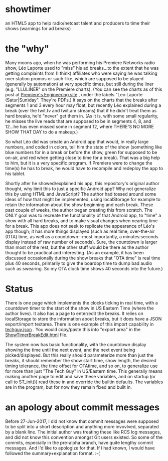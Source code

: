 # showtimer
an HTML5 app to help radio/netcast talent and producers to time their shows (warnings for ad breaks)

# the "why"

Many moons ago, when he was performing his Premiere Networks radio show, Léo Laporte used to "miss" his ad breaks...to the extent that he was getting complaints from (I think) affiliates who were saying he was talking over station promos or such-like, which are supposed to be played (generally by automation) at very specific times, but still during the liner (e.g. "LLULINER" on the Premiere charts).  (You can see the charts as of this post at [Premiere's Engineering site](http://engineering.premiereradio.com/files/pages/showclocks.html) , under the labels "Leo Laporte (Satur|Sun)day".  They're PDFs.)  It says on the charts that the breaks after segments 1 and 3 every hour may float, but recently Léo explained during a break (over the twit.tv and twit.am streams) that if he didn't treat them as hard breaks, he'd "never" get them in.  (As it is, with some small regularity, he misses the live reads that are supposed to be in segments 4, 8, and 12...he has even missed some in segment 12, where THERE'S NO MORE SHOW THAT DAY to do a makeup.)

So what Léo did was create an Android app that would, in really large numbers, and coded in colors, tell him the state of the show (something like blue numbers for in a break or before the show, green for supposed to be on-air, and red when getting close to time for a break).  That was a big help to him, but it is a very specific program.  If Premiere were to change the time(s) he has to break, he would have to recompile and redeploy the app to his tablet.

Shortly after he showed/explained his app, this repository's original author thought, why limit this to just a specific Android app?  Why not generalize this by using HTML and JavaScript?  The author had tossed around some ideas of how that might be implemented, using localStorage for example to retain the information about the show beginning and each break.  These past couple of weeks, the author began creating this from scratch.  The ONLY goal was to recreate the functionality of that Android app, to "time" a show with all hard breaks, and to make visual changes when nearing time for a break.  This app does not seek to replicate the appearance of Léo's app though; it has more things displayed (such as real time, over-the-air (OTA) time, as well as a countdown--most importantly, a minutes:seconds display instead of raw number of seconds).  Sure, the countdown is larger than most of the rest, but the other stuff would be there as the author thought to be practical and interesting.  (As an example, it has been discussed occasionally during the show breaks that "OTA time" is real time plus 40 seconds, primarily to give the boardop time to dump bad audio such as swearing.  So my OTA clock time shows 40 seconds into the future.)

# Status

There is one page which implements the clocks ticking in real time, with a countdown timer to the start of the show in US Eastern Time (where the author lives).  It also has a page to enter/edit the breaks.  It relies on localStorage to store the information about breaks, but it does have a JSON export/import textarea.  There is one example of this import capability in [techguy.json](techguy.json) .  You would copy/paste this into "export area" in the [ShowTimerBreakEdit.html](ShowTimerBreakEdit.html) file.

The system now has basic functionality, with the countdown display showing the time until the next event, and the next event being picked/displayed.  But this really should  parameterize more than just the breaks, it should remember the show start time, show length, the desired timing tolerance, the time offset for OTAtime, and so on, to generalize use for more than just "The Tech Guy" in US/Eastern time.  This generally means making another page to edit and save these variables, and on startup (or call to ST_init()) read these in and override the builtin defaults.  The variables are in the program, but for now they remain fixed and built in.

# an apology about commit messages

Before 27-Jun-2017, I did not know that commit messages were supposed
to be split into a short description and anything more invovlved,
separated by a blank line.  The initial author was treating these like
RCS log messages, and did not know this convention amongst Git users
existed.  So some of the commits, especially in the pre-alpha branch,
have quite lengthy commit messages.  And I'd like to apologize for
that.  If I had known, I would have followed the summary+explanation
format. :-(

